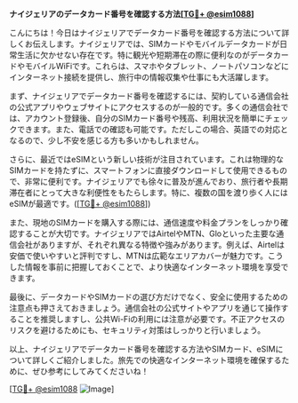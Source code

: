 **ナイジェリアのデータカード番号を確認する方法[[TG💪+ @esim1088](https://t.me/s/esim1088)]**

こんにちは！今日はナイジェリアでデータカード番号を確認する方法について詳しくお伝えします。ナイジェリアでは、SIMカードやモバイルデータカードが日常生活に欠かせない存在です。特に観光や短期滞在の際に便利なのがデータカードやモバイルWiFiです。これらは、スマホやタブレット、ノートパソコンなどにインターネット接続を提供し、旅行中の情報収集や仕事にも大活躍します。

まず、ナイジェリアでデータカード番号を確認するには、契約している通信会社の公式アプリやウェブサイトにアクセスするのが一般的です。多くの通信会社では、アカウント登録後、自分のSIMカード番号や残高、利用状況を簡単にチェックできます。また、電話での確認も可能です。ただしこの場合、英語での対応となるので、少し不安を感じる方も多いかもしれません。

さらに、最近ではeSIMという新しい技術が注目されています。これは物理的なSIMカードを持たずに、スマートフォンに直接ダウンロードして使用できるもので、非常に便利です。ナイジェリアでも徐々に普及が進んでおり、旅行者や長期滞在者にとって大きな利便性をもたらします。特に、複数の国を渡り歩く人にはeSIMが最適です。([[TG💪+ @esim1088](https://t.me/s/esim1088)])

また、現地のSIMカードを購入する際には、通信速度や料金プランをしっかり確認することが大切です。ナイジェリアではAirtelやMTN、Gloといった主要な通信会社がありますが、それぞれ異なる特徴や強みがあります。例えば、Airtelは安価で使いやすいと評判ですし、MTNは広範なエリアカバーが魅力です。こうした情報を事前に把握しておくことで、より快適なインターネット環境を享受できます。

最後に、データカードやSIMカードの選び方だけでなく、安全に使用するための注意点も押さえておきましょう。通信会社の公式サイトやアプリを通じて操作することを推奨しますし、公共Wi-Fiの利用には注意が必要です。不正アクセスのリスクを避けるためにも、セキュリティ対策はしっかりと行いましょう。

以上、ナイジェリアでデータカード番号を確認する方法やSIMカード、eSIMについて詳しくご紹介しました。旅先での快適なインターネット環境を確保するために、ぜひ参考にしてみてくださいね！

[[TG💪+ @esim1088](https://t.me/s/esim1088) ![Image](https://i.postimg.cc/Y0z9fWf4/image.png)]